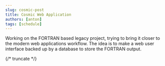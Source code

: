 ```yaml
---
slug: cosmic-post
title: Cosmic Web Application
authors: [anton]
tags: [schedule]
---
```


Working on the FORTRAN based legacy project, trying to bring it closer
to the modern web applications workflow. The idea is to make 
a web user interface backed up by a database to store the FORTRAN output.

{/* truncate */}